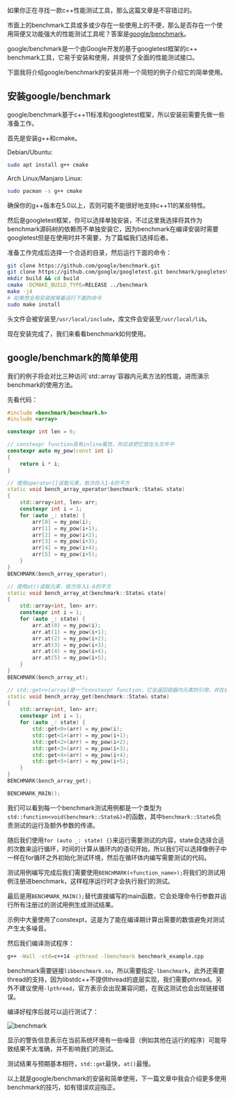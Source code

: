 如果你正在寻找一款c++性能测试工具，那么这篇文章是不容错过的。

市面上的benchmark工具或多或少存在一些使用上的不便，那么是否存在一个使用简便又功能强大的性能测试工具呢？答案是[google/benchmark](https://github.com/google/benchmark)。

google/benchmark是一个由Google开发的基于googletest框架的c++ benchmark工具，它易于安装和使用，并提供了全面的性能测试接口。

下面我将介绍google/benchmark的安装并用一个简短的例子介绍它的简单使用。

<h2 id="install">安装google/benchmark</h2>
google/benchmark基于c++11标准和googletest框架，所以安装前需要先做一些准备工作。

首先是安装g++和cmake。

Debian/Ubuntu:
```bash
sudo apt install g++ cmake
```

Arch Linux/Manjaro Linux:
```bash
sudo pacman -s g++ cmake
```

确保你的g++版本在5.0以上，否则可能不能很好地支持c++11的某些特性。

然后是googletest框架，你可以选择单独安装，不过这里我选择将其作为benchmark源码树的依赖而不单独安装它，因为benchmark在编译安装时需要googletest但是在使用时并不需要，为了篇幅我们选择后者。

准备工作完成后选择一个合适的目录，然后运行下面的命令：
```bash
git clone https://github.com/google/benchmark.git
git clone https://github.com/google/googletest.git benchmark/googletest
mkdir build && cd build
cmake -DCMAKE_BUILD_TYPE=RELEASE ../benchmark
make -j4
# 如果想全局安装就接着运行下面的命令
sudo make install
```
头文件会被安装至`/usr/local/include`，库文件会安装至`/usr/local/lib`。

现在安装完成了，我们来看看benchmark如何使用。

<h2 id="usage">google/benchmark的简单使用</h2>
我们的例子将会对比三种访问`std::array`容器内元素方法的性能，进而演示benchmark的使用方法。

先看代码：
```c++
#include <benchmark/benchmark.h>
#include <array>

constexpr int len = 6;

// constexpr function具有inline属性，你应该把它放在头文件中
constexpr auto my_pow(const int i)
{
    return i * i;
}

// 使用operator[]读取元素，依次存入1-6的平方
static void bench_array_operator(benchmark::State& state)
{
    std::array<int, len> arr;
    constexpr int i = 1;
    for (auto _: state) {
        arr[0] = my_pow(i);
        arr[1] = my_pow(i+1);
        arr[2] = my_pow(i+2);
        arr[3] = my_pow(i+3);
        arr[4] = my_pow(i+4);
        arr[5] = my_pow(i+5);
    }
}
BENCHMARK(bench_array_operator);

// 使用at()读取元素，依次存入1-6的平方
static void bench_array_at(benchmark::State& state)
{
    std::array<int, len> arr;
    constexpr int i = 1;
    for (auto _: state) {
        arr.at(0) = my_pow(i);
        arr.at(1) = my_pow(i+1);
        arr.at(2) = my_pow(i+2);
        arr.at(3) = my_pow(i+3);
        arr.at(4) = my_pow(i+4);
        arr.at(5) = my_pow(i+5);
    }
}
BENCHMARK(bench_array_at);

// std::get<>(array)是一个constexpr function，它会返回容器内元素的引用，并在编译期检查数组的索引是否正确
static void bench_array_get(benchmark::State& state)
{
    std::array<int, len> arr;
    constexpr int i = 1;
    for (auto _: state) {
        std::get<0>(arr) = my_pow(i);
        std::get<1>(arr) = my_pow(i+1);
        std::get<2>(arr) = my_pow(i+2);
        std::get<3>(arr) = my_pow(i+3);
        std::get<4>(arr) = my_pow(i+4);
        std::get<5>(arr) = my_pow(i+5);
    }
}
BENCHMARK(bench_array_get);

BENCHMARK_MAIN();
```

我们可以看到每一个benchmark测试用例都是一个类型为`std::function<void(benchmark::State&)>`的函数，其中`benchmark::State&`负责测试的运行及额外参数的传递。

随后我们使用`for (auto _: state) {}`来运行需要测试的内容，state会选择合适的次数来运行循环，时间的计算从循环内的语句开始，所以我们可以选择像例子中一样在for循环之外初始化测试环境，然后在循环体内编写需要测试的代码。

测试用例编写完成后我们需要使用`BENCHMARK(<function_name>);`将我们的测试用例注册进benchmark，这样程序运行时才会执行我们的测试。

最后是用`BENCHMARK_MAIN();`替代直接编写的main函数，它会处理命令行参数并运行所有注册过的测试用例生成测试结果。

示例中大量使用了constexpt，这是为了能在编译期计算出需要的数值避免对测试产生太多噪音。

然后我们编译测试程序：
```bash
g++ -Wall -std=c++14 -pthread -lbenchmark benchmark_example.cpp
```
benchmark需要链接`libbenchmark.so`，所以需要指定`-lbenchmark`，此外还需要thread的支持，因为libstdc++不提供thread的底层实现，我们需要pthread。另外不建议使用`-lpthread`，官方表示会出现兼容问题，在我这测试也会出现链接错误。

编译好程序后就可以运行测试了：

![benchmark](../../images/c++benchmark/benchmark1)

显示的警告信息表示在当前系统环境有一些噪音（例如其他在运行的程序）可能导致结果不太准确，并不影响我们的测试。

测试结果与预期基本相符，`std::get`最快，`at()`最慢。

以上就是google/benchmark的安装和简单使用，下一篇文章中我会介绍更多使用benchmark的技巧，如有错误欢迎指正。
